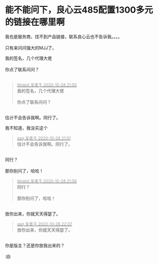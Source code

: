 # 能不能问下，良心云485配置1300多元的链接在哪里啊


我也是服务商，找不到产品链接，联系良心云也不告诉我。。。。 <br />
<br />
只有来问问强大的MJJ了。<img id="aimg_vYrw4" onclick="zoom(this, this.src, 0, 0, 0)" class="zoom" src="https://cdn.jsdelivr.net/gh/hishis/forum-master/public/images/patch.gif" onmouseover="img_onmouseoverfunc(this)" onload="thumbImg(this)" border="0" alt="" />

我的签名，几个代理大佬<br />
<br />
你点了联系问问？<br />
<br />
<img src="static/image/smiley/default/lol.gif" smilieid="12" border="0" alt="" /><img src="static/image/smiley/default/lol.gif" smilieid="12" border="0" alt="" /><img src="static/image/smiley/default/lol.gif" smilieid="12" border="0" alt="" />

<div class="quote"><blockquote><font size="2"><a href="https://www.hostloc.com/forum.php?mod=redirect&amp;goto=findpost&amp;pid=9366486&amp;ptid=759586" target="_blank"><font color="#999999">llmwxt 发表于 2020-10-28 21:50</font></a></font><br />
我的签名，几个代理大佬<br />
<br />
你点了联系问问？</blockquote></div><br />
估计不会告诉我啊。同行了。<img src="static/image/smiley/default/mad.gif" smilieid="11" border="0" alt="" /><img id="aimg_FTFkN" onclick="zoom(this, this.src, 0, 0, 0)" class="zoom" src="https://cdn.jsdelivr.net/gh/hishis/forum-master/public/images/patch.gif" onmouseover="img_onmouseoverfunc(this)" onload="thumbImg(this)" border="0" alt="" />

我不知道，我没买这个

<div class="quote"><blockquote><font size="2"><a href="https://www.hostloc.com/forum.php?mod=redirect&amp;goto=findpost&amp;pid=9366490&amp;ptid=759586" target="_blank"><font color="#999999">aaq 发表于 2020-10-28 21:51</font></a></font><br />
估计不会告诉我啊。同行了。</blockquote></div><br />
同行？<br />
<br />
那你别问了，哈哈！

<div class="quote"><blockquote><font size="2"><a href="https://www.hostloc.com/forum.php?mod=redirect&amp;goto=findpost&amp;pid=9366508&amp;ptid=759586" target="_blank"><font color="#999999">llmwxt 发表于 2020-10-28 21:56</font></a></font><br />
同行？<br />
<br />
那你别问了，哈哈！</blockquote></div><br />
放你出来，你就天天得瑟了。<img id="aimg_m9gwC" onclick="zoom(this, this.src, 0, 0, 0)" class="zoom" src="https://cdn.jsdelivr.net/gh/hishis/forum-master/public/images/patch.gif" onmouseover="img_onmouseoverfunc(this)" onload="thumbImg(this)" border="0" alt="" />

<div class="quote"><blockquote><font size="2"><a href="https://www.hostloc.com/forum.php?mod=redirect&amp;goto=findpost&amp;pid=9366550&amp;ptid=759586" target="_blank"><font color="#999999">aaq 发表于 2020-10-28 22:07</font></a></font><br />
放你出来，你就天天得瑟了。</blockquote></div><br />
你是版主？还是你放我出来的？<br />
<br />
:<a href="https://www.hostloc.com/home.php?mod=space&amp;uid=175" target="_blank">@</a>
